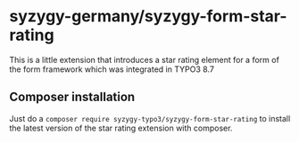 # syzygy-germany/syzygy-form-star-rating

This is a little extension that introduces a star rating element for a form of the form framework which was integrated in TYPO3 8.7

## Composer installation

Just do a `composer require syzygy-typo3/syzygy-form-star-rating` to install the latest version of the star rating extension with composer.
